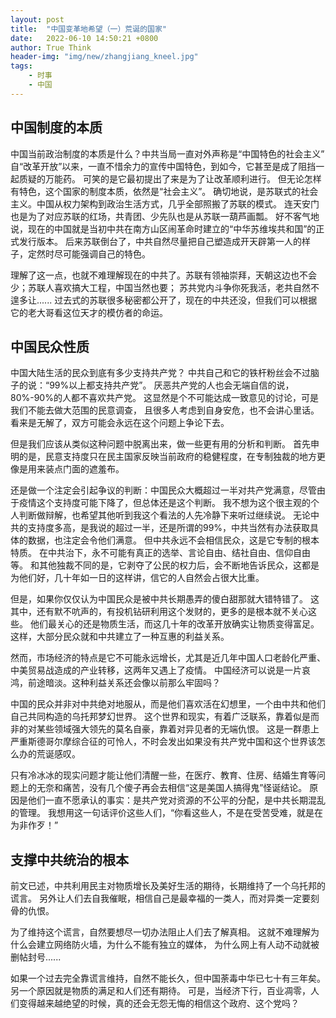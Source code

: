 ```yaml
---
layout: post
title:  "中国变革地希望（一）荒诞的国家"
date:   2022-06-10 14:50:21 +0800
author: True Think
header-img: "img/new/zhangjiang_kneel.jpg"
tags:
    - 时事
    - 中国
---
```

## 中国制度的本质 
中国当前政治制度的本质是什么？中共当局一直对外声称是“中国特色的社会主义”
自“改革开放”以来，一直不惜余力的宣传中国特色，到如今，它甚至是成了阻挡一起质疑的万能药。
可笑的是它最初提出了来是为了让改革顺利进行。
但无论怎样有特色，这个国家的制度本质，依然是“社会主义”。
确切地说，是苏联式的社会主义。中国从权力架构到政治生活方式，几乎全部照搬了苏联的模式。
连天安门也是为了对应苏联的红场，共青团、少先队也是从苏联一葫芦画瓢。
好不客气地说，现在的中国就是当初中共在南方山区闹革命时建立的“中华苏维埃共和国”的正式发行版本。
后来苏联倒台了，中共自然尽量把自己塑造成开天辟第一人的样子，定然时尽可能强调自己的特色。

理解了这一点，也就不难理解现在的中共了。苏联有领袖崇拜，天朝这边也不会少；苏联人喜欢搞大工程，中国当然也要；
苏共党内斗争你死我活，老共自然不遑多让......
过去式的苏联很多秘密都公开了，现在的中共还没，但我们可以根据它的老大哥看这位天才的模仿者的命运。

## 中国民众性质
中国大陆生活的民众到底有多少支持共产党？
中共自己和它的铁杆粉丝会不过脑子的说：“99%以上都支持共产党”。
厌恶共产党的人也会无端自信的说，80%-90%的人都不喜欢共产党。
这显然是个不可能达成一致意见的讨论，可是我们不能去做大范围的民意调查， 且很多人考虑到自身安危，也不会讲心里话。
看来是无解了，双方可能会永远在这个问题上争论下去。

但是我们应该从类似这种问题中脱离出来，做一些更有用的分析和判断。
首先申明的是，民意支持度只在民主国家反映当前政府的稳健程度，在专制独裁的地方更像是用来装点门面的遮羞布。

还是做一个注定会引起争议的判断：中国民众大概超过一半对共产党满意，尽管由于疫情这个支持度可能下降了，但总体还是这个判断。
我不想为这个很主观的个人判断做辩解，也希望其他听到我这个看法的人先冷静下来听过继续说。
无论中共的支持度多高，是我说的超过一半，还是所谓的99%，中共当然有办法获取具体的数据，也注定会令他们满意。
但中共永远不会相信民众，这是它专制的根本特质。
在中共治下，永不可能有真正的选举、言论自由、结社自由、信仰自由等。
和其他独裁不同的是，它剥夺了公民的权力后，会不断地告诉民众，这都是为他们好，几十年如一日的这样讲，信它的人自然会占很大比重。

但是，如果你仅仅认为中国民众是被中共长期愚弄的傻白甜那就大错特错了。
这其中，还有默不吭声的，有投机钻研利用这个发财的，更多的是根本就不关心这些。
他们最关心的还是物质生活，而这几十年的改革开放确实让物质变得富足。
这样，大部分民众就和中共建立了一种互惠的利益关系。

然而，市场经济的特点是它不可能永远增长，尤其是近几年中国人口老龄化严重、中美贸易战造成的产业转移，这两年又遇上了疫情。
中国经济可以说是一片哀鸿，前途暗淡。这种利益关系还会像以前那么牢固吗？

中国的民众并非对中共绝对地服从，而是他们喜欢活在幻想里，一个由中共和他们自己共同构造的乌托邦梦幻世界。
这个世界和现实，有着广泛联系，靠着似是而非的对某些领域强大领先的莫名自豪，靠着对异见者的无端仇恨。
这是一群患上严重斯德哥尔摩综合征的可怜人，不时会发出如果没有共产党中国和这个世界该怎么办的荒诞感叹。

只有冷冰冰的现实问题才能让他们清醒一些，在医疗、教育、住房、结婚生育等问题上的无奈和痛苦，没有几个傻子再会去相信“这是美国人搞得鬼”怪诞结论。
原因是他们一直不愿承认的事实：是共产党对资源的不公平的分配，是中共长期混乱的管理。
我想用这一句话评价这些人们，“你看这些人，不是在受苦受难，就是在为非作歹！”

## 支撑中共统治的根本
前文已述，中共利用民主对物质增长及美好生活的期待，长期维持了一个乌托邦的谎言。
另外让人们去自我催眠，相信自己是最幸福的一类人，而对异类一定要刻骨的仇恨。

为了维持这个谎言，自然要想尽一切办法阻止人们去了解真相。
这就不难理解为什么会建立网络防火墙，为什么不能有独立的媒体， 为什么网上有人动不动就被删帖封号......

如果一个过去完全靠谎言维持，自然不能长久，但中国荼毒中华已七十有三年矣。
另一个原因就是物质的满足和人们还有期待。
可是，当经济下行，百业凋零，人们变得越来越绝望的时候，真的还会无怨无悔的相信这个政府、这个党吗？
